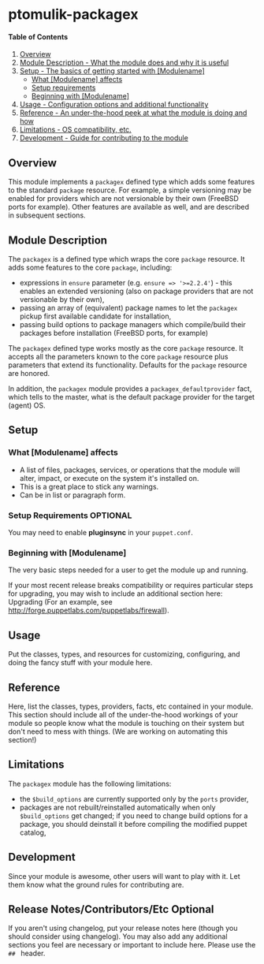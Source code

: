 # ptomulik-packagex

#### Table of Contents

1. [Overview](#overview)
2. [Module Description - What the module does and why it is useful](#module-description)
3. [Setup - The basics of getting started with [Modulename]](#setup)
    * [What [Modulename] affects](#what-[modulename]-affects)
    * [Setup requirements](#setup-requirements)
    * [Beginning with [Modulename]](#beginning-with-[Modulename])
4. [Usage - Configuration options and additional functionality](#usage)
5. [Reference - An under-the-hood peek at what the module is doing and how](#reference)
5. [Limitations - OS compatibility, etc.](#limitations)
6. [Development - Guide for contributing to the module](#development)

## Overview

This module implements a `packagex` defined type which adds some features to
the standard `package` resource. For example, a simple versioning may be
enabled for providers which are not versionable by their own (FreeBSD ports
for example). Other features are available as well, and are described in
subsequent sections.

## Module Description

The `packagex` is a defined type which wraps the core `package` resource. 
It adds some features to the core `package`, including:

* expressions in `ensure` parameter (e.g. `ensure => '>=2.2.4'`) - this enables
  an extended versioning (also on package providers that are not versionable by
  their own),
* passing an array of (equivalent) package names to let the `packagex` pickup
  first available candidate for installation,
* passing build options to package managers which compile/build their packages
  before installation (FreeBSD ports, for example)

The `packagex` defined type works mostly as the core `package` resource. It
accepts all the parameters known to the core `package` resource plus parameters
that extend its functionality. Defaults for the `package` resource are honored.

In addition, the `packagex` module provides a `packagex_defaultprovider` fact, 
which tells to the master, what is the default package provider for the target
(agent) OS.

## Setup

### What [Modulename] affects

* A list of files, packages, services, or operations that the module will alter, impact, or execute on the system it's installed on.
* This is a great place to stick any warnings.
* Can be in list or paragraph form. 

### Setup Requirements **OPTIONAL**

You may need to enable **pluginsync** in your `puppet.conf`.

### Beginning with [Modulename]

The very basic steps needed for a user to get the module up and running. 

If your most recent release breaks compatibility or requires particular steps for upgrading, you may wish to include an additional section here: Upgrading (For an example, see http://forge.puppetlabs.com/puppetlabs/firewall).

## Usage

Put the classes, types, and resources for customizing, configuring, and doing the fancy stuff with your module here. 

## Reference

Here, list the classes, types, providers, facts, etc contained in your module. This section should include all of the under-the-hood workings of your module so people know what the module is touching on their system but don't need to mess with things. (We are working on automating this section!)

## Limitations

The `packagex` module has the following limitations:

* the `$build_options` are currently supported only by the `ports` provider,
* packages are not rebuilt/reinstalled automatically when only `$build_options`
  get changed; if you need to change build options for a package, you should
  deinstall it before compiling the modified puppet catalog,

## Development

Since your module is awesome, other users will want to play with it. Let them know what the ground rules for contributing are.

## Release Notes/Contributors/Etc **Optional**

If you aren't using changelog, put your release notes here (though you should consider using changelog). You may also add any additional sections you feel are necessary or important to include here. Please use the `## ` header. 
